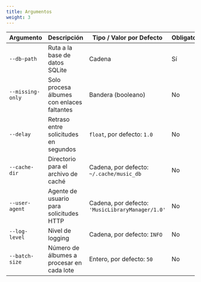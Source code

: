 ```yaml
---
title: Argumentos
weight: 3
---
```


| Argumento        | Descripción                                | Tipo / Valor por Defecto                         | Obligatorio |
| ---------------- | ------------------------------------------ | ------------------------------------------------ | ----------- |
| `--db-path`      | Ruta a la base de datos SQLite             | Cadena                                           | Sí          |
| `--missing-only` | Solo procesa álbumes con enlaces faltantes | Bandera (booleano)                               | No          |
| `--delay`        | Retraso entre solicitudes en segundos      | `float`, por defecto: `1.0`                      | No          |
| `--cache-dir`    | Directorio para el archivo de caché        | Cadena, por defecto: `~/.cache/music_db`         | No          |
| `--user-agent`   | Agente de usuario para solicitudes HTTP    | Cadena, por defecto: `'MusicLibraryManager/1.0'` | No          |
| `--log-level`    | Nivel de logging                           | Cadena, por defecto: `INFO`                      | No          |
| `--batch-size`   | Número de álbumes a procesar en cada lote  | Entero, por defecto: `50`                        | No          |